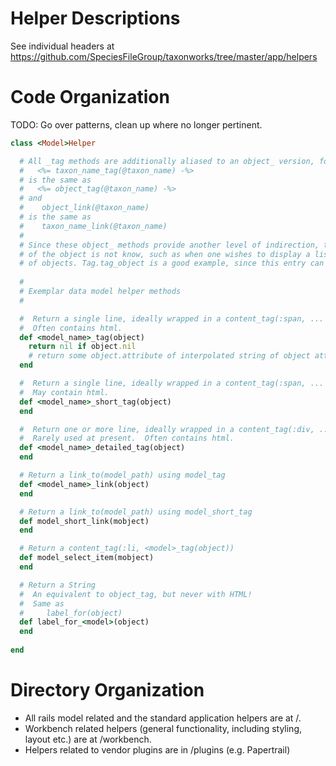 

Helper Descriptions
===================

See individual headers at https://github.com/SpeciesFileGroup/taxonworks/tree/master/app/helpers

Code Organization
=================

TODO: Go over patterns, clean up where no longer pertinent.

```Ruby
class <Model>Helper 

  # All _tag methods are additionally aliased to an object_ version, for example:
  #   <%= taxon_name_tag(@taxon_name) -%>  
  # is the same as 
  #   <%= object_tag(@taxon_name) -%>
  # and
  #    object_link(@taxon_name) 
  # is the same as 
  #    taxon_name_link(@taxon_name)
  #
  # Since these object_ methods provide another level of indirection, they are primarily used when the class 
  # of the object is not know, such as when one wishes to display a list of tags of differing classes 
  # of objects. Tag.tag_object is a good example, since this entry can refer to almost any kind of object.
  
  #
  # Exemplar data model helper methods 
  #    

  #  Return a single line, ideally wrapped in a content_tag(:span, ... ) naming the instance. 
  #  Often contains html.
  def <model_name>_tag(object)
    return nil if object.nil
    # return some object.attribute of interpolated string of object attributes
  end

  #  Return a single line, ideally wrapped in a content_tag(:span, ... ) briefly naming the instance. 
  #  May contain html.
  def <model_name>_short_tag(object)
  end

  #  Return one or more line, ideally wrapped in a content_tag(:div, ... ) detailing the instance.
  #  Rarely used at present.  Often contains html.
  def <model_name>_detailed_tag(object)
  end

  # Return a link_to(model_path) using model_tag
  def <model_name>_link(object)
  end

  # Return a link_to(model_path) using model_short_tag
  def model_short_link(mobject)
  end

  # Return a content_tag(:li, <model>_tag(object))
  def model_select_item(mobject)
  end

  # Return a String
  #  An equivalent to object_tag, but never with HTML!
  #  Same as
  #     label_for(object)
  def label_for_<model>(object)
  end
  
end
```

Directory Organization
======================
* All rails model related and the standard application helpers are at /.  
* Workbench related helpers (general functionality, including styling, layout etc.) are at /workbench.
* Helpers related to vendor plugins are in /plugins (e.g. Papertrail)


